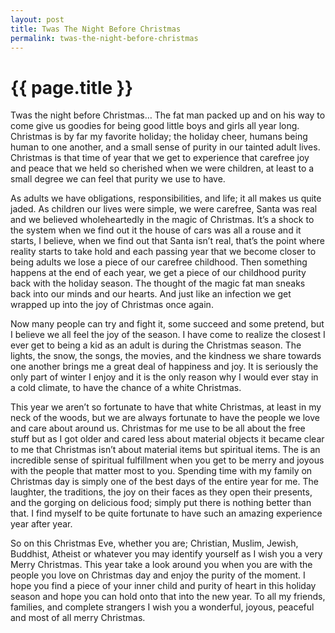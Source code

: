```yaml
---
layout: post
title: Twas The Night Before Christmas
permalink: twas-the-night-before-christmas
---
```


# {{ page.title }}


Twas the night before Christmas… The fat man packed up and on his way to come give us goodies for being good little boys and girls all year long. Christmas is by far my favorite holiday; the holiday cheer, humans being human to one another, and a small sense of purity in our tainted adult lives. Christmas is that time of year that we get to experience that carefree joy and peace that we held so cherished when we were children, at least to a small degree we can feel that purity we use to have.

As adults we have obligations, responsibilities, and life; it all makes us quite jaded. As children our lives were simple, we were carefree, Santa was real and we believed wholeheartedly in the magic of Christmas. It’s a shock to the system when we find out it the house of cars was all a rouse and it starts, I believe, when we find out that Santa isn’t real, that’s the point where reality starts to take hold and each passing year that we become closer to being adults we lose a piece of our carefree childhood. Then something happens at the end of each year, we get a piece of our childhood purity back with the holiday season. The thought of the magic fat man sneaks back into our minds and our hearts. And just like an infection we get wrapped up into the joy of Christmas once again.

Now many people can try and fight it, some succeed and some pretend, but I believe we all feel the joy of the season. I have come to realize the closest I ever get to being a kid as an adult is during the Christmas season. The lights, the snow, the songs, the movies, and the kindness we share towards one another brings me a great deal of happiness and joy. It is seriously the only part of winter I enjoy and it is the only reason why I would ever stay in a cold climate, to have the chance of a white Christmas.

This year we aren’t so fortunate to have that white Christmas, at least in my neck of the woods, but we are always fortunate to have the people we love and care about around us. Christmas for me use to be all about the free stuff but as I got older and cared less about material objects it became clear to me that Christmas isn’t about material items but spiritual items. The is an incredible sense of spiritual fulfillment when you get to be merry and joyous with the people that matter most to you. Spending time with my family on Christmas day is simply one of the best days of the entire year for me. The laughter, the traditions, the joy on their faces as they open their presents, and the gorging on delicious food; simply put there is nothing better than that. I find myself to be quite fortunate to have such an amazing experience year after year.

So on this Christmas Eve, whether you are; Christian, Muslim, Jewish, Buddhist, Atheist or whatever you may identify yourself as I wish you a very Merry Christmas. This year take a look around you when you are with the people you love on Christmas day and enjoy the purity of the moment. I hope you find a piece of your inner child and purity of heart in this holiday season and hope you can hold onto that into the new year. To all my friends, families, and complete strangers I wish you a wonderful, joyous, peaceful and most of all merry Christmas.
